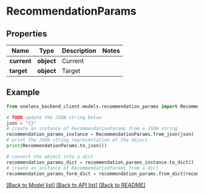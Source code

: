# RecommendationParams


## Properties

Name | Type | Description | Notes
------------ | ------------- | ------------- | -------------
**current** | **object** | Current | 
**target** | **object** | Target | 

## Example

```python
from onelens_backend_client.models.recommendation_params import RecommendationParams

# TODO update the JSON string below
json = "{}"
# create an instance of RecommendationParams from a JSON string
recommendation_params_instance = RecommendationParams.from_json(json)
# print the JSON string representation of the object
print(RecommendationParams.to_json())

# convert the object into a dict
recommendation_params_dict = recommendation_params_instance.to_dict()
# create an instance of RecommendationParams from a dict
recommendation_params_form_dict = recommendation_params.from_dict(recommendation_params_dict)
```
[[Back to Model list]](../README.md#documentation-for-models) [[Back to API list]](../README.md#documentation-for-api-endpoints) [[Back to README]](../README.md)



